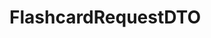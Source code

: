 #  FlashcardRequestDTO

<api-schema openapi-path="../../api/backend_flashpomo-openapi.yaml" name="FlashcardRequestDTO"/>
